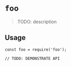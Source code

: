 # `foo`

> TODO: description

## Usage

```
const foo = require('foo');

// TODO: DEMONSTRATE API 
```
